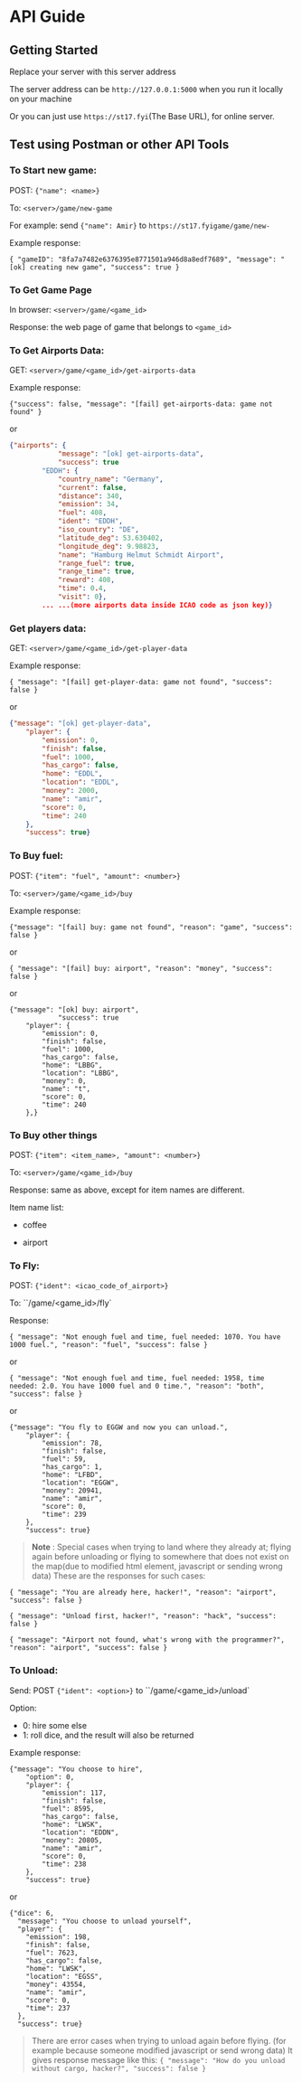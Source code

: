 # API Guide

## Getting Started
Replace your server with this server address

The server address can be `http://127.0.0.1:5000` when you run it locally on your machine

Or you can just use `https://st17.fyi`(The Base URL), for online server.

## Test using Postman or other API Tools

### To Start new game:

POST: `{"name": <name>}` 

To:  `<server>/game/new-game`

For example: send `{"name": Amir}` to `https://st17.fyigame/game/new-`

Example response: 

`{ "gameID": "8fa7a7482e6376395e8771501a946d8a8edf7689", "message": "[ok] creating new game", "success": true }`



### To Get Game Page

In browser: `<server>/game/<game_id>`

Response: the web page of game that belongs to `<game_id> `



### To Get Airports Data:

GET:  `<server>/game/<game_id>/get-airports-data`

Example response: 

`{"success": false, "message": "[fail] get-airports-data: game not found" }` 

or

```json
{"airports": {
    		"message": "[ok] get-airports-data",
    		"success": true
        "EDDH": {
            "country_name": "Germany",
            "current": false,
            "distance": 340,
            "emission": 34,
            "fuel": 408,
            "ident": "EDDH",
            "iso_country": "DE",
            "latitude_deg": 53.630402,
            "longitude_deg": 9.98823,
            "name": "Hamburg Helmut Schmidt Airport",
            "range_fuel": true,
            "range_time": true,
            "reward": 408,
            "time": 0.4,
            "visit": 0},
        ... ...(more airports data inside ICAO code as json key)}
```



### Get players data:

GET:  `<server>/game/<game_id>/get-player-data`

Example response: 

`{ "message": "[fail] get-player-data: game not found", "success": false }`

or

```json
{"message": "[ok] get-player-data",
    "player": {
        "emission": 0,
        "finish": false,
        "fuel": 1000,
        "has_cargo": false,
        "home": "EDDL",
        "location": "EDDL",
        "money": 2000,
        "name": "amir",
        "score": 0,
        "time": 240
    },
    "success": true}
```



### To Buy fuel:

POST: `{"item": "fuel", "amount": <number>}` 

To: `<server>/game/<game_id>/buy`

Example response: 

`{"message": "[fail] buy: game not found", "reason": "game", "success": false }`

or

`{ "message": "[fail] buy: airport", "reason": "money", "success": false }`

or

```
{"message": "[ok] buy: airport",
    		"success": true
    "player": {
        "emission": 0,
        "finish": false,
        "fuel": 1000,
        "has_cargo": false,
        "home": "LBBG",
        "location": "LBBG",
        "money": 0,
        "name": "t",
        "score": 0,
        "time": 240
    },}
```



### To Buy other things

POST: `{"item": <item_name>, "amount": <number>}` 

To:  `<server>/game/<game_id>/buy`

Response: same as above, except for item names are different.

Item name list: 

- coffee

- airport

  

### To Fly:

POST: `{"ident": <icao_code_of_airport>}` 

To: ``<server>/game/<game_id>/fly`

Response: 

`{ "message": "Not enough fuel and time, fuel needed: 1070. You have 1000 fuel.", "reason": "fuel", "success": false }`

or

`{ "message": "Not enough fuel and time, fuel needed: 1958, time needed: 2.0. You have 1000 fuel and 0 time.", "reason": "both", "success": false }`

or

```
{"message": "You fly to EGGW and now you can unload.",
    "player": {
        "emission": 78,
        "finish": false,
        "fuel": 59,
        "has_cargo": 1,
        "home": "LFBD",
        "location": "EGGW",
        "money": 20941,
        "name": "amir",
        "score": 0,
        "time": 239
    },
    "success": true}
```

> **Note** : Special cases when trying to land where they already at; flying again before unloading or flying to somewhere that does not exist on the map(due to modified html element, javascript or sending wrong data)
These are the responses for such cases:

`{ "message": "You are already here, hacker!", "reason": "airport", "success": false }`

`{ "message": "Unload first, hacker!", "reason": "hack", "success": false }`

`{ "message": "Airport not found, what's wrong with the programmer?", "reason": "airport", "success": false }`



### To Unload:

Send: POST `{"ident": <option>}` to ``<server>/game/<game_id>/unload`

Option: 

- 0: hire some else
- 1: roll dice, and the result will also be returned

Example response:

```
{"message": "You choose to hire",
    "option": 0,
    "player": {
        "emission": 117,
        "finish": false,
        "fuel": 8595,
        "has_cargo": false,
        "home": "LWSK",
        "location": "EDDN",
        "money": 20805,
        "name": "amir",
        "score": 0,
        "time": 238
    },
    "success": true}
```

or

```
{"dice": 6,
  "message": "You choose to unload yourself",
  "player": {
    "emission": 198,
    "finish": false,
    "fuel": 7623,
    "has_cargo": false,
    "home": "LWSK",
    "location": "EGSS",
    "money": 43554,
    "name": "amir",
    "score": 0,
    "time": 237
  },
  "success": true}
```

> There are error cases when trying to unload again before flying. (for example because someone modified javascript or send wrong data)
It gives response message like this:
`{ "message": "How do you unload without cargo, hacker?", "success": false }`
